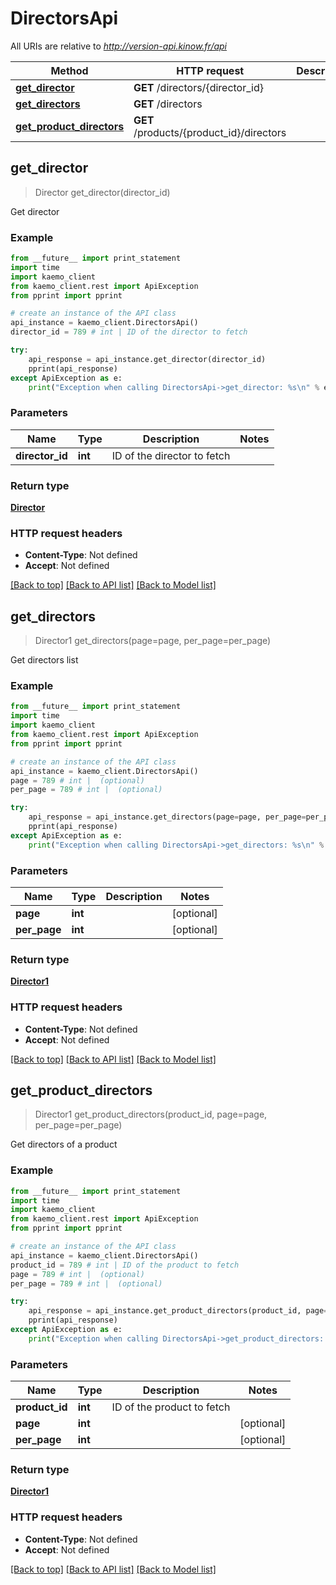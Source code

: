 # DirectorsApi

All URIs are relative to *http://version-api.kinow.fr/api*

Method | HTTP request | Description
------------- | ------------- | -------------
[**get_director**](#get_director) | **GET** /directors/{director_id} | 
[**get_directors**](#get_directors) | **GET** /directors | 
[**get_product_directors**](#get_product_directors) | **GET** /products/{product_id}/directors | 


## **get_director**
> Director get_director(director_id)



Get director

### Example 
```python
from __future__ import print_statement
import time
import kaemo_client
from kaemo_client.rest import ApiException
from pprint import pprint

# create an instance of the API class
api_instance = kaemo_client.DirectorsApi()
director_id = 789 # int | ID of the director to fetch

try: 
    api_response = api_instance.get_director(director_id)
    pprint(api_response)
except ApiException as e:
    print("Exception when calling DirectorsApi->get_director: %s\n" % e)
```

### Parameters

Name | Type | Description  | Notes
------------- | ------------- | ------------- | -------------
 **director_id** | **int**| ID of the director to fetch | 

### Return type

[**Director**](#Director)

### HTTP request headers

 - **Content-Type**: Not defined
 - **Accept**: Not defined

[[Back to top]](#) [[Back to API list]](#documentation-for-api-endpoints) [[Back to Model list]](#documentation-for-models)

## **get_directors**
> Director1 get_directors(page=page, per_page=per_page)



Get directors list

### Example 
```python
from __future__ import print_statement
import time
import kaemo_client
from kaemo_client.rest import ApiException
from pprint import pprint

# create an instance of the API class
api_instance = kaemo_client.DirectorsApi()
page = 789 # int |  (optional)
per_page = 789 # int |  (optional)

try: 
    api_response = api_instance.get_directors(page=page, per_page=per_page)
    pprint(api_response)
except ApiException as e:
    print("Exception when calling DirectorsApi->get_directors: %s\n" % e)
```

### Parameters

Name | Type | Description  | Notes
------------- | ------------- | ------------- | -------------
 **page** | **int**|  | [optional] 
 **per_page** | **int**|  | [optional] 

### Return type

[**Director1**](#Director1)

### HTTP request headers

 - **Content-Type**: Not defined
 - **Accept**: Not defined

[[Back to top]](#) [[Back to API list]](#documentation-for-api-endpoints) [[Back to Model list]](#documentation-for-models)

## **get_product_directors**
> Director1 get_product_directors(product_id, page=page, per_page=per_page)



Get directors of a product

### Example 
```python
from __future__ import print_statement
import time
import kaemo_client
from kaemo_client.rest import ApiException
from pprint import pprint

# create an instance of the API class
api_instance = kaemo_client.DirectorsApi()
product_id = 789 # int | ID of the product to fetch
page = 789 # int |  (optional)
per_page = 789 # int |  (optional)

try: 
    api_response = api_instance.get_product_directors(product_id, page=page, per_page=per_page)
    pprint(api_response)
except ApiException as e:
    print("Exception when calling DirectorsApi->get_product_directors: %s\n" % e)
```

### Parameters

Name | Type | Description  | Notes
------------- | ------------- | ------------- | -------------
 **product_id** | **int**| ID of the product to fetch | 
 **page** | **int**|  | [optional] 
 **per_page** | **int**|  | [optional] 

### Return type

[**Director1**](#Director1)

### HTTP request headers

 - **Content-Type**: Not defined
 - **Accept**: Not defined

[[Back to top]](#) [[Back to API list]](#documentation-for-api-endpoints) [[Back to Model list]](#documentation-for-models)

